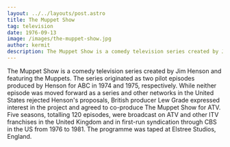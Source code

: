 ```yaml
---
layout: ../../layouts/post.astro
title: The Muppet Show
tag: television
date: 1976-09-13
image: /images/the-muppet-show.jpg
author: kermit
description: The Muppet Show is a comedy television series created by Jim Henson and featuring the Muppets.
---
```


The Muppet Show is a comedy television series created by Jim Henson and featuring the Muppets. The series originated as two pilot episodes produced by Henson for ABC in 1974 and 1975, respectively. While neither episode was moved forward as a series and other networks in the United States rejected Henson's proposals, British producer Lew Grade expressed interest in the project and agreed to co-produce The Muppet Show for ATV. Five seasons, totalling 120 episodes, were broadcast on ATV and other ITV franchises in the United Kingdom and in first-run syndication through CBS in the US from 1976 to 1981. The programme was taped at Elstree Studios, England.
